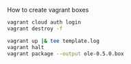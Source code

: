 How to create vagrant boxes

```sh
vagrant cloud auth login
vagrant destroy -f

vagrant up |& tee template.log
vagrant halt
vagrant package --output ole-0.5.0.box
```
